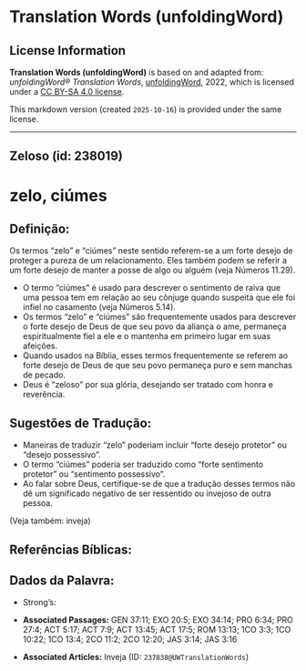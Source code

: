# Translation Words (unfoldingWord)

## License Information

**Translation Words (unfoldingWord)** is based on and adapted from: _unfoldingWord® Translation Words_, [unfoldingWord](https://unfoldingword.org/utw), 2022, which is licensed under a [CC BY-SA 4.0 license](https://creativecommons.org/licenses/by-sa/4.0/legalcode.en).

This markdown version (created `2025-10-16`) is provided under the same license.



--------------------------------

## Zeloso (id: 238019)

zelo, ciúmes
============

Definição:
----------

Os termos “zelo” e “ciúmes” neste sentido referem\-se a um forte desejo de proteger a pureza de um relacionamento. Eles também podem se referir a um forte desejo de manter a posse de algo ou alguém (veja Números 11\.29\).

* O termo “ciúmes” é usado para descrever o sentimento de raiva que uma pessoa tem em relação ao seu cônjuge quando suspeita que ele foi infiel no casamento (veja Números 5\.14\).
* Os termos “zelo” e “ciúmes” são frequentemente usados para descrever o forte desejo de Deus de que seu povo da aliança o ame, permaneça espiritualmente fiel a ele e o mantenha em primeiro lugar em suas afeições.
* Quando usados na Bíblia, esses termos frequentemente se referem ao forte desejo de Deus de que seu povo permaneça puro e sem manchas de pecado.
* Deus é “zeloso” por sua glória, desejando ser tratado com honra e reverência.

Sugestões de Tradução:
----------------------

* Maneiras de traduzir “zelo” poderiam incluir “forte desejo protetor” ou “desejo possessivo”.
* O termo “ciúmes” poderia ser traduzido como “forte sentimento protetor” ou “sentimento possessivo”.
* Ao falar sobre Deus, certifique\-se de que a tradução desses termos não dê um significado negativo de ser ressentido ou invejoso de outra pessoa.

(Veja também: inveja)

Referências Bíblicas:
---------------------

Dados da Palavra:
-----------------

* Strong’s:

* **Associated Passages:** GEN 37:11; EXO 20:5; EXO 34:14; PRO 6:34; PRO 27:4; ACT 5:17; ACT 7:9; ACT 13:45; ACT 17:5; ROM 13:13; 1CO 3:3; 1CO 10:22; 1CO 13:4; 2CO 11:2; 2CO 12:20; JAS 3:14; JAS 3:16
* **Associated Articles:** Inveja (ID: `237838@UWTranslationWords`)

